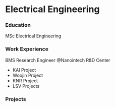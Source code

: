 # Electrical Engineering

### Education
MSc Electrical Engineering

### Work Experience
BMS Research Engineer @Nanointech R&D Center
 - KAI Project
 - Woojin Project
 - KNR Project
 - LSV Projects

### Projects 


